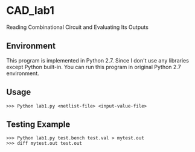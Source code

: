 # CAD_lab1
Reading Combinational Circuit and Evaluating Its Outputs

## Environment 
This program is implemented in Python 2.7. Since I don't use any libraries except Python built-in. You can run this program in original Python 2.7 environment.

## Usage
```shell
>>> Python lab1.py <netlist-file> <input-value-file>
```

## Testing Example
```shell
>>> Python lab1.py test.bench test.val > mytest.out
>>> diff mytest.out test.out
```
